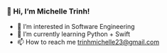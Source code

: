  ### 👋 Hi, I’m Michelle Trinh!
- 👀 I’m interested in Software Engineering
- 🌱 I’m currently learning Python + Swift
- 📫 How to reach me trinhmichelle23@gmail.com

<!---
michelletrinh23/michelletrinh23 is a ✨ special ✨ repository because its `README.md` (this file) appears on your GitHub profile.
You can click the Preview link to take a look at your changes.
--->
